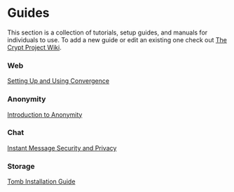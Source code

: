 # Guides

This section is a collection of tutorials, setup guides, and manuals for individuals to use.  To add a new guide or edit an existing one check out [The Crypt Project Wiki](https://wiki.crypto.is).

### Web

[Setting Up and Using Convergence](https://wiki.crypto.is/page/md/guides/setting-up-and-using-convergence.md)

### Anonymity

[Introduction to Anonymity](https://wiki.crypto.is/page/md%2Fguides%2Fintroduction-to-anonymity.md)

### Chat

[Instant Message Security and Privacy](https://wiki.crypto.is/page/md/guides/instant-message-privacy-and-security.md)

### Storage

[Tomb Installation Guide](https://wiki.crypto.is/page/md/guides/install-tomb.md)

